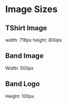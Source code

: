 # Image Sizes

## TShirt Image

width: 718px
height: 800px

## Band Image

Width: 500px

## Band Logo

Height: 100px
